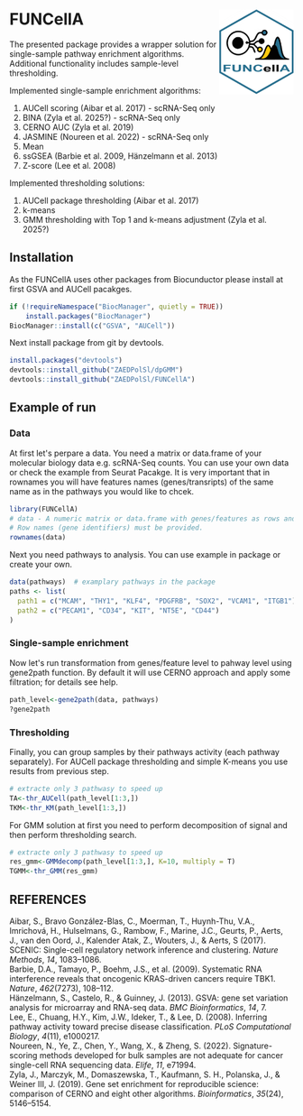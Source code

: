 # FUNCellA <img src='man/logo/FUNCellaA.png' align="right" height="150" />
The presented package provides a wrapper solution for single-sample pathway enrichment algorithms. Additional functionality includes sample-level thresholding.

Implemented single-sample enrichment algorithms:
1) AUCell scoring (Aibar et al. 2017) - scRNA-Seq only
2) BINA (Zyla et al. 2025?) - scRNA-Seq only
3) CERNO AUC (Zyla et al. 2019)
4) JASMINE (Noureen et al. 2022) - scRNA-Seq only
5) Mean
6) ssGSEA (Barbie et al. 2009, Hänzelmann et al. 2013)
7) Z-score (Lee et al. 2008)

Implemented thresholding solutions:
1) AUCell package thresholding (Aibar et al. 2017)
2) k-means
3) GMM thresholding with Top 1 and k-means adjustment (Zyla et al. 2025?)

## Installation
As the FUNCellA uses other packages from Biocunductor please install at first GSVA and AUCell pacakges.
``` r
if (!requireNamespace("BiocManager", quietly = TRUE))
    install.packages("BiocManager")
BiocManager::install(c("GSVA", "AUCell"))
```
Next install package from git by devtools.

``` r
install.packages("devtools")
devtools::install_github("ZAEDPolSl/dpGMM")
devtools::install_github("ZAEDPolSl/FUNCellA")
```
## Example of run
### Data
At first let's perpare a data. You need a matrix or data.frame of your molecular biology data e.g. scRNA-Seq counts. You can use your own data or check the example from Seurat Pacakge.
It is very important that in rownames you will have features names (genes/transripts) of the same name as in the pathways you would like to chcek.
``` r
library(FUNCellA)
# data - A numeric matrix or data.frame with genes/features as rows and samples as columns.
# Row names (gene identifiers) must be provided.
rownames(data)
```
Next you need pathways to analysis. You can use example in package or create your own.
``` r
data(pathways)  # examplary pathways in the package
paths <- list(
  path1 = c("MCAM", "THY1", "KLF4", "PDGFRB", "SOX2", "VCAM1", "ITGB1"),
  path2 = c("PECAM1", "CD34", "KIT", "NT5E", "CD44")
)
```
### Single-sample enrichment
Now let's run transformation from genes/feature level to pahway level using gene2path function. By default it will use CERNO approach and apply some filtration; for details see help.
``` r
path_level<-gene2path(data, pathways)
?gene2path
```
### Thresholding
Finally, you can group samples by their pathways activity (each pathway separately). For AUCell package thresholding and simple K-means you use results from previous step.
```r
# extracte only 3 pathwasy to speed up
TA<-thr_AUCell(path_level[1:3,])
TKM<-thr_KM(path_level[1:3,])
```
For GMM solution at first you need to perform decomposition of signal and then perform thresholding search.
```r
# extracte only 3 pathwasy to speed up
res_gmm<-GMMdecomp(path_level[1:3,], K=10, multiply = T)
TGMM<-thr_GMM(res_gmm)
```

## REFERENCES
Aibar, S., Bravo González-Blas, C., Moerman, T., Huynh-Thu, V.A., Imrichová, H., Hulselmans, G., Rambow, F., Marine, J.C., Geurts, P., Aerts, J., van den Oord, J., Kalender Atak, Z., Wouters, J., & Aerts, S (2017). SCENIC: Single-cell regulatory network inference and clustering. *Nature Methods*, *14*, 1083–1086.\
Barbie, D.A., Tamayo, P., Boehm, J.S., et al. (2009). Systematic RNA interference reveals that oncogenic KRAS-driven cancers require TBK1. *Nature*, *462*(7273), 108–112.\
Hänzelmann, S., Castelo, R., & Guinney, J. (2013). GSVA: gene set variation analysis for microarray and RNA-seq data. *BMC Bioinformatics*, *14*, 7.\
Lee, E., Chuang, H.Y., Kim, J.W., Ideker, T., & Lee, D. (2008). Inferring pathway activity toward precise disease classification. *PLoS Computational Biology*, *4*(11), e1000217.\
Noureen, N., Ye, Z., Chen, Y., Wang, X., & Zheng, S. (2022). Signature-scoring methods developed for bulk samples are not adequate for cancer single-cell RNA sequencing data. *Elife*, *11*, e71994.\
Zyla, J., Marczyk, M., Domaszewska, T., Kaufmann, S. H., Polanska, J., & Weiner III, J. (2019). Gene set enrichment for reproducible science: comparison of CERNO and eight other algorithms. *Bioinformatics*, *35*(24), 5146–5154. 

